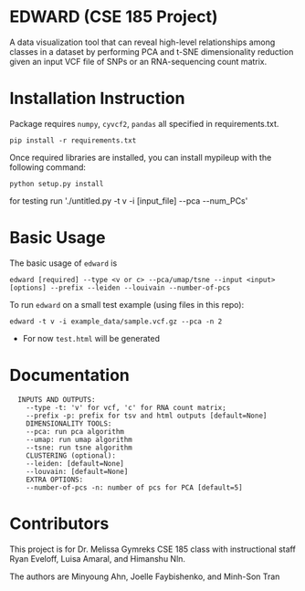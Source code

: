 # EDWARD (CSE 185 Project)

A data visualization tool that can reveal high-level relationships among classes in a dataset by performing PCA and t-SNE dimensionality reduction given an input VCF file of SNPs or an RNA-sequencing count matrix.

# Installation Instruction

Package requires `numpy`, `cyvcf2`, `pandas` all specified in requirements.txt. 
```
pip install -r requirements.txt
```

Once required libraries are installed, you can install mypileup with the following command:

```
python setup.py install
```

for testing run './untitled.py -t v -i [input_file] --pca --num_PCs'

# Basic Usage

The basic usage of `edward` is
```
edward [required] --type <v or c> --pca/umap/tsne --input <input> [options] --prefix --leiden --louivain --number-of-pcs 
```

To run `edward` on a small test example (using files in this repo):

```
edward -t v -i example_data/sample.vcf.gz --pca -n 2
```
* For now `test.html` will be generated

# Documentation 

```
  INPUTS AND OUTPUTS:
    --type -t: 'v' for vcf, 'c' for RNA count matrix;
    --prefix -p: prefix for tsv and html outputs [default=None]
    DIMENSIONALITY TOOLS:
    --pca: run pca algorithm
    --umap: run umap algorithm
    --tsne: run tsne algorithm 
    CLUSTERING (optional):
    --leiden: [default=None]
    --louvain: [default=None]
    EXTRA OPTIONS: 
    --number-of-pcs -n: number of pcs for PCA [default=5]
```

# Contributors

This project is for Dr. Melissa Gymreks CSE 185 class with instructional staff Ryan Eveloff, Luisa Amaral, and Himanshu Nln. <p>

The authors are Minyoung Ahn, Joelle Faybishenko, and Minh-Son Tran